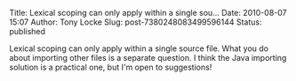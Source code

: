 Title: Lexical scoping can only apply within a single sou...
Date: 2010-08-07 15:07
Author: Tony Locke
Slug: post-7380248083499596144
Status: published

Lexical scoping can only apply within a single source file. What you do about importing other files is a separate question. I think the Java importing solution is a practical one, but I'm open to suggestions!
